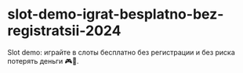 # slot-demo-igrat-besplatno-bez-registratsii-2024
Slot demo: играйте в слоты бесплатно без регистрации и без риска потерять деньги 🎮🎰.

